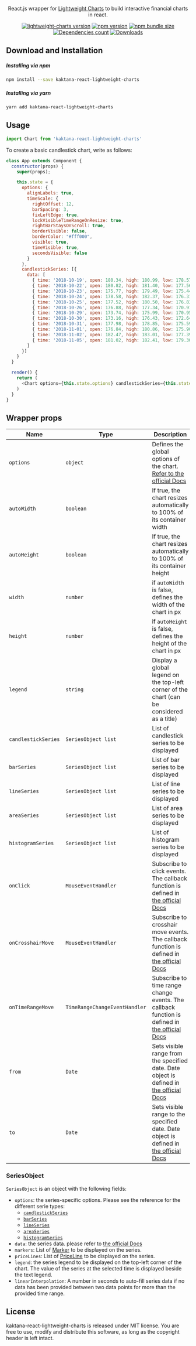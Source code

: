 <!-- markdownlint-disable no-inline-html first-line-h1 -->

<div align="center">
  <p>React.js wrapper for <a href="https://github.com/tradingview/lightweight-charts">Lightweight Charts</a> to build interactive financial charts in react.</p>

  [![lightweight-charts version][lightweight-charts-version-img]][lightweight-charts-link]
  [![npm version][npm-version-img]][npm-link]
  [![npm bundle size][bundle-size-img]][bundle-size-link]
  [![Dependencies count][deps-count-img]][bundle-size-link]
  [![Downloads][npm-downloads-img]][npm-link]

</div>

<!-- markdownlint-enable no-inline-html -->

## Download and Installation

##### Installing via npm

```bash
npm install --save kaktana-react-lightweight-charts
```

##### Installing via yarn

```bash
yarn add kaktana-react-lightweight-charts
```

## Usage

```js
import Chart from 'kaktana-react-lightweight-charts'
```

To create a basic candlestick chart, write as follows:
```javascript
class App extends Component {
  constructor(props) {
    super(props);

    this.state = {
      options: {
        alignLabels: true,
        timeScale: {
          rightOffset: 12,
          barSpacing: 3,
          fixLeftEdge: true,
          lockVisibleTimeRangeOnResize: true,
          rightBarStaysOnScroll: true,
          borderVisible: false,
          borderColor: "#fff000",
          visible: true,
          timeVisible: true,
          secondsVisible: false
        }
      },
      candlestickSeries: [{
        data: [
          { time: '2018-10-19', open: 180.34, high: 180.99, low: 178.57, close: 179.85 },
          { time: '2018-10-22', open: 180.82, high: 181.40, low: 177.56, close: 178.75 },
          { time: '2018-10-23', open: 175.77, high: 179.49, low: 175.44, close: 178.53 },
          { time: '2018-10-24', open: 178.58, high: 182.37, low: 176.31, close: 176.97 },
          { time: '2018-10-25', open: 177.52, high: 180.50, low: 176.83, close: 179.07 },
          { time: '2018-10-26', open: 176.88, high: 177.34, low: 170.91, close: 172.23 },
          { time: '2018-10-29', open: 173.74, high: 175.99, low: 170.95, close: 173.20 },
          { time: '2018-10-30', open: 173.16, high: 176.43, low: 172.64, close: 176.24 },
          { time: '2018-10-31', open: 177.98, high: 178.85, low: 175.59, close: 175.88 },
          { time: '2018-11-01', open: 176.84, high: 180.86, low: 175.90, close: 180.46 },
          { time: '2018-11-02', open: 182.47, high: 183.01, low: 177.39, close: 179.93 },
          { time: '2018-11-05', open: 181.02, high: 182.41, low: 179.30, close: 182.19 }
        ]
      }]
    }
  }

  render() {
    return (
      <Chart options={this.state.options} candlestickSeries={this.state.candlestickSeries} autoWidth height={320} />
    )
  }
}
```

## Wrapper props

|Name|Type|Description|
|----|----|-----------|
|`options`|`object`|Defines the global options of the chart. [Refer to the official Docs](https://github.com/tradingview/lightweight-charts/blob/master/docs/customization.md)|
|`autoWidth`|`boolean`|If true, the chart resizes automatically to 100% of its container width|
|`autoHeight`|`boolean`|If true, the chart resizes automatically to 100% of its container height|
|`width`|`number`|if `autoWidth` is false, defines the width of the chart in px|
|`height`|`number`|if `autoHeight` is false, defines the height of the chart in px|
|`legend`|`string`|Display a global legend on the top-left corner of the chart (can be considered as a title)|
|`candlestickSeries`|`SeriesObject list`|List of candlestick series to be displayed|
|`barSeries`|`SeriesObject list`|List of bar series to be displayed|
|`lineSeries`|`SeriesObject list`|List of line series to be displayed|
|`areaSeries`|`SeriesObject list`|List of area series to be displayed|
|`histogramSeries`|`SeriesObject list`|List of histogram series to be displayed|
|`onClick`|`MouseEventHandler`|Subscribe to click events. The callback function is defined in [the official Docs](https://github.com/tradingview/lightweight-charts/blob/master/docs/events.md#mouseeventhandler)|
|`onCrosshairMove`|`MouseEventHandler`|Subscribe to crosshair move events. The callback function is defined in [the official Docs](https://github.com/tradingview/lightweight-charts/blob/master/docs/events.md#mouseeventhandler)|
|`onTimeRangeMove`|`TimeRangeChangeEventHandler`|Subscribe to time range change events. The callback function is defined in [the official Docs](https://github.com/tradingview/lightweight-charts/blob/master/docs/events.md#timerangechangeeventhandler)|
|`from`|`Date`|Sets visible range from the specified date. Date object is defined in [the official Docs](https://github.com/tradingview/lightweight-charts/blob/master/docs/time.md)|
|`to`|`Date`|Sets visible range to the specified date. Date object is defined in [the official Docs](https://github.com/tradingview/lightweight-charts/blob/master/docs/time.md)|


### SeriesObject

`SeriesObject` is an object with the following fields:

- `options`: the series-specific options. Please see the reference for the different serie types:
    - [`candlestickSeries`](https://github.com/tradingview/lightweight-charts/blob/master/docs/candlestick-series.md#customization)
    - [`barSeries`](https://github.com/tradingview/lightweight-charts/blob/master/docs/bar-series.md#customization)
    - [`lineSeries`](https://github.com/tradingview/lightweight-charts/blob/master/docs/line-series.md#customization)
    - [`areaSeries`](https://github.com/tradingview/lightweight-charts/blob/master/docs/area-series.md#customization)
    - [`histogramSeries`](https://github.com/tradingview/lightweight-charts/blob/master/docs/histogram-series.md#customization)
- `data`: the series data. please refer to [the official Docs](https://github.com/tradingview/lightweight-charts/blob/master/docs/series-basics.md#data)
- `markers`: List of [Marker](https://github.com/tradingview/lightweight-charts/blob/master/docs/series-basics.md#setmarkers) to be displayed on the series.
- `priceLines`: List of [PriceLine](https://github.com/tradingview/lightweight-charts/blob/master/docs/series-basics.md#createpriceline) to be displayed on the series.
- `legend`: the series legend to be displayed on the top-left corner of the chart. The value of the series at the selected time is displayed beside the text legend.
- `linearInterpolation`: A number in seconds to auto-fill series data if no data has been provided between two data points for more than the provided time range.

## License

kaktana-react-lightweight-charts is released under MIT license. You are free to use, modify and distribute this software, as long as the copyright header is left intact.


[lightweight-charts-version-img]: https://img.shields.io/badge/lightweight--charts-v2.0.0-brightgreen
[lightweight-charts-link]: https://github.com/tradingview/lightweight-charts/tree/v2.0.0

[npm-version-img]: https://badge.fury.io/js/kaktana-react-lightweight-charts.svg
[npm-downloads-img]: https://img.shields.io/npm/dm/kaktana-react-lightweight-charts.svg
[npm-link]: https://www.npmjs.com/package/kaktana-react-lightweight-charts

[bundle-size-img]: https://badgen.net/bundlephobia/minzip/kaktana-react-lightweight-charts
[deps-count-img]: https://img.shields.io/badge/dynamic/json.svg?label=dependecies&color=brightgreen&query=$.dependencyCount&uri=https%3A%2F%2Fbundlephobia.com%2Fapi%2Fsize%3Fpackage%3Dkaktana-react-lightweight-charts
[bundle-size-link]: https://bundlephobia.com/result?p=kaktana-react-lightweight-charts

